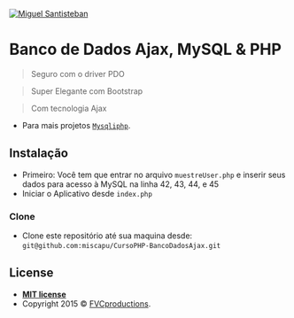 <a href="https://mysqliphp.blogspot.com/"><img src="https://avatars1.githubusercontent.com/u/25410070?s=200&u=a2885b65ae095693c82a8483a08d797e4c19d972&v=4" title="Miguel Santisteban" alt="Miguel Santisteban"></a>

<!-- [![MYSQLIPHP](https://photos.app.goo.gl/kpKuZbbMiopfi9q39)](https://mysqliphp.blogspot.com/) -->

# Banco de Dados Ajax, MySQL & PHP 

> Seguro com o driver PDO

> Super Elegante com Bootstrap

> Com tecnologia Ajax 

- Para mais projetos <a href="https://mysqliphp.blogspot.com/" target="_blank">`Mysqliphp`</a>.

## Instalação

- Primeiro: Você tem que entrar no arquivo `muestreUser.php` e inserir seus dados para acesso à MySQL na linha 42, 43, 44, e 45
- Iniciar o Aplicativo desde `index.php`

### Clone

- Clone este repositório até sua maquina desde: `git@github.com:miscapu/CursoPHP-BancoDadosAjax.git`

## License

- **[MIT license](https://mysqliphp.blogspot.com/)**
- Copyright 2015 © <a href="https://mysqliphp.blogspot.com/" target="_blank">FVCproductions</a>.
